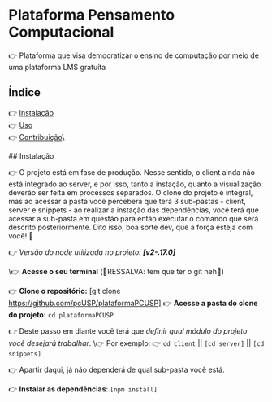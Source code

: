 # Plataforma Pensamento Computacional 

👉 Plataforma que visa democratizar o ensino de computação por meio de uma plataforma LMS gratuíta

## Índice
👉 [Instalação](#instalação)\
👉 [Uso](#uso)\
👉 [Contribuição](#contribuição)\

\## Instalação

👉 O projeto está em fase de produção. Nesse sentido, o client ainda não está integrado ao server, e por isso, tanto a instação, quanto a visualização deverão ser feita em processos separados. O clone do projeto é integral, mas ao acessar a pasta você perceberá que terá 3 sub-pastas - client, server e snippets - ao realizar a instação das dependências, você terá que acessar a sub-pasta em questão para então executar o comando que será descrito posteriormente. Dito isso, boa sorte dev, que a força esteja com você! 🚀

👉 *Versão do node utilizada no projeto: **[v2-.17.0]***

\👉 **Acesse o seu terminal** (🌟RESSALVA: tem que ter o git neh🌟)
 
👉 **Clone o repositório:** [git clone https://github.com/pcUSP/plataformaPCUSP]
👉 **Acesse a pasta do clone do projeto:** `cd plataformaPCUSP`

👉 Deste passo em diante você terá que *definir qual módulo do projeto você desejará trabalhar*.
\👉 Por exemplo:
👉 `cd client` || `[cd server]` || `[cd snippets]`

👉 Apartir daqui, já não dependerá de qual sub-pasta você está.

👉 **Instalar as dependências**: `[npm install]`
  
